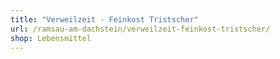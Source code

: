 ```yaml
---
title: "Verweilzeit - Feinkost Tristscher"
url: /ramsau-am-dachstein/verweilzeit-feinkost-tristscher/
shop: Lebensmittel
---
```

